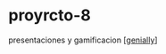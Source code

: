 # proyrcto-8
presentaciones y gamificacion
[[genially](https://app.genially.com/editor/68eec9eafe44c11b813d5f2f)]
